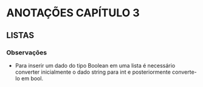 # ANOTAÇÕES CAPÍTULO 3
## LISTAS
### Observações
- Para inserir um dado do tipo Boolean em uma lista é necessário converter inicialmente o dado string para int e posteriormente converte-lo em bool.
